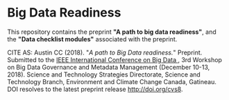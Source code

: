 # Big Data Readiness

This repository contains the preprint **"A path to big data readiness"**, and the **"Data checklist modules"** associated with the preprint.

CITE AS: Austin CC (2018). "*A path to Big Data readiness.*" Preprint. Submitted to the [IEEE International Conference on Big Data ](http://cci.drexel.edu/bigdata/bigdata2018/), 3rd Workshop on Big Data Governance and Metadata Management (December 10-13, 2018). Science and Technology Strategies Directorate, Science and Technology Branch, Environment and Climate Change Canada, Gatineau. DOI resolves to the latest preprint release http://doi.org/cvs8.

